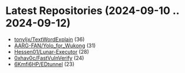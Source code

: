 # Latest Repositories (2024-09-10 .. 2024-09-12)

- [tonyljx/TextWordExplain](https://github.com/tonyljx/TextWordExplain) (36)
- [AARG-FAN/Yolo_for_Wukong](https://github.com/AARG-FAN/Yolo_for_Wukong) (31)
- [Hessen01/Lunar-Executor](https://github.com/Hessen01/Lunar-Executor) (28)
- [0xhav0c/FastVulnVerify](https://github.com/0xhav0c/FastVulnVerify) (24)
- [6Kmfi6HP/EDtunnel](https://github.com/6Kmfi6HP/EDtunnel) (23)
